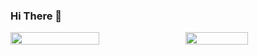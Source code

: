 ### Hi There 🍎

<div style="width:100%;display:flex;justify-content:space-between;align-items:center">
    <img src="https://github-readme-stats.vercel.app/api?username=fatihtoprak&count_private=true&show_icons=false"  style="width:53%;float:left;"/>
    <img src="https://github-readme-stats.vercel.app/api/top-langs/?username=fatihtoprak&layout=compact"  style="width:44.4%;float:right;"/> 
</div>
